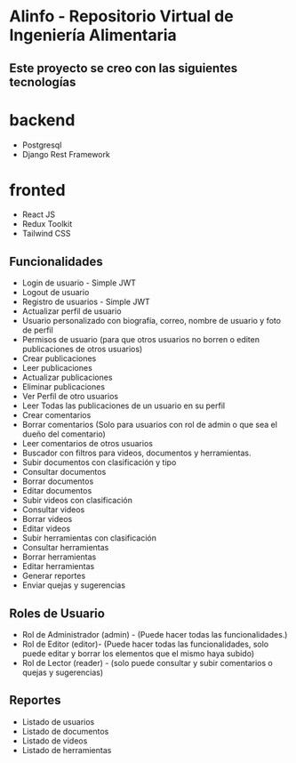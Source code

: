 # Alinfo - Repositorio Virtual de Ingeniería Alimentaria

## Este proyecto se creo con las siguientes tecnologías

# backend

- Postgresql
- Django Rest Framework

# fronted

- React JS
- Redux Toolkit
- Tailwind CSS

## Funcionalidades

- Login de usuario - Simple JWT
- Logout de usuario
- Registro de usuarios - Simple JWT
- Actualizar perfil de usuario
- Usuario personalizado con biografía, correo, nombre de usuario y foto de perfil
- Permisos de usuario (para que otros usuarios no borren o editen publicaciones de otros usuarios)
- Crear publicaciones
- Leer publicaciones
- Actualizar publicaciones
- Eliminar publicaciones
- Ver Perfil de otro usuarios
- Leer Todas las publicaciones de un usuario en su perfil
- Crear comentarios
- Borrar comentarios (Solo para usuarios con rol de admin o que sea el dueño del comentario)
- Leer comentarios de otros usuarios
- Buscador con filtros para videos, documentos y herramientas.
- Subir documentos con clasificación y tipo
- Consultar documentos
- Borrar documentos
- Editar documentos
- Subir videos con clasificación
- Consultar videos
- Borrar videos
- Editar videos
- Subir herramientas con clasificación
- Consultar herramientas
- Borrar herramientas
- Editar herramientas
- Generar reportes
- Enviar quejas y sugerencias

## Roles de Usuario

- Rol de Administrador (admin) - (Puede hacer todas las funcionalidades.)
- Rol de Editor (editor)- (Puede hacer todas las funcionalidades, solo puede editar y borrar los elementos que el mismo haya subido)
- Rol de Lector (reader) - (solo puede consultar y subir comentarios o quejas y sugerencias)

## Reportes

- Listado de usuarios
- Listado de documentos
- Listado de videos
- Listado de herramientas
